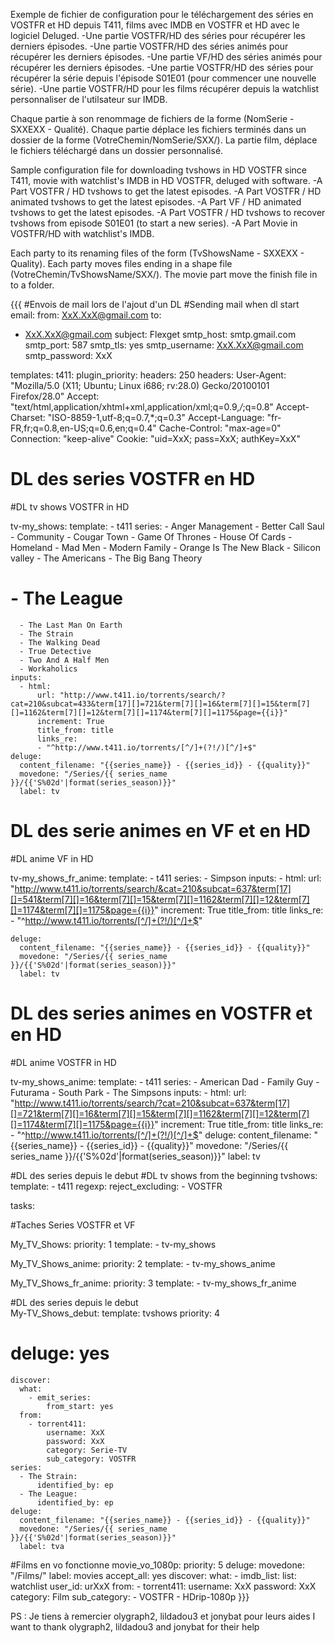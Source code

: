 Exemple de fichier de configuration pour le téléchargement des séries en VOSTFR et HD depuis T411, films avec IMDB en VOSTFR et HD avec le logiciel Deluged.
-Une partie VOSTFR/HD des séries pour récupérer les derniers épisodes.
-Une partie VOSTFR/HD des séries animés pour récupérer les derniers épisodes.
-Une partie VF/HD des séries animés pour récupérer les derniers épisodes.
-Une partie VOSTFR/HD des séries pour récupérer la série depuis l'épisode S01E01 (pour commencer une nouvelle série).
-Une partie VOSTFR/HD pour les films récupérer depuis la watchlist personnaliser de l'utilsateur sur IMDB.

Chaque partie à son renommage de fichiers de la forme (NomSerie - SXXEXX - Qualité).
Chaque partie déplace les fichiers terminés dans un dossier de la forme (VotreChemin/NomSerie/SXX/).
La partie film, déplace le fichiers téléchargé dans un dossier personnalisé.


Sample configuration file for downloading tvshows in HD VOSTFR since T411, movie with watchlist's IMDB in HD VOSTFR, deluged with software.
-A Part VOSTFR / HD tvshows to get the latest episodes.
-A Part VOSTFR / HD animated tvshows to get the latest episodes.
-A Part VF / HD animated tvshows to get the latest episodes.
-A Part VOSTFR / HD tvshows to recover tvshows from episode S01E01 (to start a new series).
-A Part Movie in VOSTFR/HD with watchlist's IMDB.

Each party to its renaming files of the form (TvShowsName - SXXEXX - Quality).
Each party moves files ending in a shape file (VotreChemin/TvShowsName/SXX/).
The movie part move the finish file in to a folder.

{{{
#Envois de mail lors de l'ajout d'un DL
#Sending mail when dl start
email:
  from: XxX.XxX@gmail.com
  to:
   - XxX.XxX@gmail.com
  subject: Flexget
  smtp_host: smtp.gmail.com
  smtp_port: 587
  smtp_tls: yes
  smtp_username: XxX.XxX@gmail.com
  smtp_password: XxX

templates:
  t411:
    plugin_priority:
      headers: 250
    headers:
      User-Agent: "Mozilla/5.0 (X11; Ubuntu; Linux i686; rv:28.0) Gecko/20100101 Firefox/28.0"
      Accept: "text/html,application/xhtml+xml,application/xml;q=0.9,*/*;q=0.8"
      Accept-Charset: "ISO-8859-1,utf-8;q=0.7,*;q=0.3"
      Accept-Language: "fr-FR,fr;q=0.8,en-US;q=0.6,en;q=0.4"
      Cache-Control: "max-age=0"
      Connection: "keep-alive"
      Cookie: "uid=XxX; pass=XxX; authKey=XxX"

# DL des series VOSTFR en HD
#DL tv shows VOSTFR in HD
  
  tv-my_shows:
    template:
      - t411
    series:
      - Anger Management
      - Better Call Saul
      - Community
      - Cougar Town
      - Game Of Thrones
      - House Of Cards
      - Homeland
      - Mad Men
      - Modern Family
      - Orange Is The New Black
      - Silicon valley
      - The Americans
      - The Big Bang Theory
#      - The League
      - The Last Man On Earth
      - The Strain
      - The Walking Dead
      - True Detective
      - Two And A Half Men
      - Workaholics
    inputs:
      - html:
          url: "http://www.t411.io/torrents/search/?cat=210&subcat=433&term[17][]=721&term[7][]=16&term[7][]=15&term[7][]=1162&term[7][]=12&term[7][]=1174&term[7][]=1175&page={{i}}"
          increment: True
          title_from: title
          links_re:
          - "^http://www.t411.io/torrents/[^/]+(?!/)[^/]+$"
    deluge:
      content_filename: "{{series_name}} - {{series_id}} - {{quality}}"
      movedone: "/Series/{{ series_name }}/{{'S%02d'|format(series_season)}}"
      label: tv

# DL des serie animes en VF et en HD
#DL anime VF in HD	  

  tv-my_shows_fr_anime:
    template:
      - t411
    series:
      - Simpson
    inputs:
      - html:
          url: "http://www.t411.io/torrents/search/&cat=210&subcat=637&term[17][]=541&term[7][]=16&term[7][]=15&term[7][]=1162&term[7][]=12&term[7][]=1174&term[7][]=1175&page={{i}}"
          increment: True
          title_from: title
          links_re:
          - "^http://www.t411.io/torrents/[^/]+(?!/)[^/]+$"


    deluge:
      content_filename: "{{series_name}} - {{series_id}} - {{quality}}"
      movedone: "/Series/{{ series_name }}/{{'S%02d'|format(series_season)}}"
      label: tv

# DL des series animes en VOSTFR et en HD
#DL anime VOSTFR in HD

  tv-my_shows_anime:
    template:
      - t411
    series:
      - American Dad
      - Family Guy
      - Futurama
      - South Park
      - The Simpsons
    inputs:
      - html:
          url: "http://www.t411.io/torrents/search/?cat=210&subcat=637&term[17][]=721&term[7][]=16&term[7][]=15&term[7][]=1162&term[7][]=12&term[7][]=1174&term[7][]=1175&page={{i}}"
          increment: True
          title_from: title
          links_re:
          - "^http://www.t411.io/torrents/[^/]+(?!/)[^/]+$"
    deluge:
      content_filename: "{{series_name}} - {{series_id}} - {{quality}}"
      movedone: "/Series/{{ series_name }}/{{'S%02d'|format(series_season)}}"
      label: tv


#DL des series depuis le debut
#DL tv shows from the beginning
  tvshows:
    template:
      - t411
    regexp:
      reject_excluding:
        - VOSTFR

tasks:

#Taches Series VOSTFR et VF

  My_TV_Shows:
    priority: 1
    template:
      - tv-my_shows

  My_TV_Shows_anime:
    priority: 2
    template:
      - tv-my_shows_anime

  My_TV_Shows_fr_anime:
    priority: 3
    template:
      - tv-my_shows_fr_anime

#DL des series depuis le debut	  
  My-TV_Shows_debut:
    template: tvshows
    priority: 4
#    deluge: yes
    discover:
      what:
        - emit_series:
            from_start: yes
      from:
        - torrent411:
            username: XxX
            password: XxX
            category: Serie-TV
            sub_category: VOSTFR
    series:
      - The Strain:
          identified_by: ep
      - The League:
          identified_by: ep
    deluge:
      content_filename: "{{series_name}} - {{series_id}} - {{quality}}"
      movedone: "/Series/{{ series_name }}/{{'S%02d'|format(series_season)}}"
      label: tva


#Films en vo fonctionne
  movie_vo_1080p:
    priority: 5
    deluge:
      movedone: "/Films/"
      label: movies
    accept_all: yes
    discover:
      what:
        - imdb_list:
            list: watchlist
            user_id: urXxX
      from:
        - torrent411:
            username: XxX
            password: XxX
            category: Film
            sub_category:
              - VOSTFR
              - HDrip-1080p
}}}


PS : Je tiens à remercier olygraph2, lildadou3 et jonybat pour leurs aides
I want to thank olygraph2, lildadou3 and jonybat for their help

